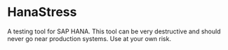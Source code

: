 HanaStress
==========

A testing tool for SAP HANA. This tool can be very destructive and should never go near production systems. Use at your own risk.
